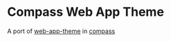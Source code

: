 Compass Web App Theme
=====================

A port of [web-app-theme](http://github.com/pilu/web-app-theme) in
[compass](http://github.com/chriseppstein/compass)
